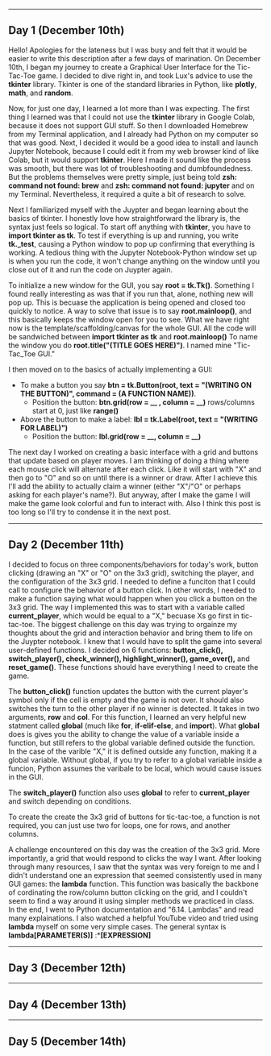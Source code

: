 
---
Day 1 (December 10th) 
---
  Hello! Apologies for the lateness but I was busy and felt that it would be easier to write this description after a few days of marination. On December 10th, I began my journey to create a Graphical User Interface for the Tic-Tac-Toe game. I decided to dive right in, and took Lux's advice to use the **tkinter** library. Tkinter is one of the standard libraries in Python, like **plotly**, **math**, and **random**. 

  Now, for just one day, I learned a lot more than I was expecting. The first thing I learned was that I could not use the **tkinter** library in Google Colab, because it does not support GUI stuff. So then I downloaded Homebrew from my Terminal application, and I already had Python on my computer so that was good. Next, I decided it would be a good idea to install and launch Jupyter Notebook, because I could edit it from my web browser kind of like Colab, but it would support **tkinter**. Here I made it sound like the process was smooth, but there was lot of troubleshooting and dumbfoundedness. But the problems themselves were pretty simple, just being told **zsh: command not found: brew** and **zsh: command not found: jupyter** and on my Terminal. Nevertheless, it required a quite a bit of research to solve.   
  
  Next I familiarized myself with the Juypter and began learning about the basics of tkinter. I honestly love how straightforward the library is, the syntax just feels so logical. To start off anything with **tkinter**, you have to **import tkinter as tk**. To test if everything is up and running, you write **tk._test**, causing a Python window to pop up confirming that everything is working. A tedious thing with the Jupyter Notebook-Python window set up is when you run the code, it won't change anything on the window until you close out of it and run the code on Juypter again.  
  
  To initialize a new window for the GUI, you say **root = tk.Tk()**. Something I found really interesting as was that if you run that, alone, nothing new will pop up. This is becuase the application is being opened and closed too quickly to notice. A way to solve that issue is to say **root.mainloop()**, and this basically keeps the window open for you to see. What we have right now is the template/scaffolding/canvas for the whole GUI. All the code will be sandwiched between **import tkinter as tk** and **root.mainloop()** To name the window you do **root.title("(TITLE GOES HERE)")**. I named mine "Tic-Tac_Toe GUI."
  
  I then moved on to the basics of actually implementing a GUI: 
  - To make a button you say **btn = tk.Button(root, text = "(WRITING ON THE BUTTON)", command = (A FUNCTION NAME))**.
      - Position the button: **btn.grid(row = __ , column = __)** rows/columns start at 0, just like **range()**
  - Above the button to make a label: **lbl = tk.Label(root, text = "(WRITING FOR LABEL)")**
      - Position the button: **lbl.grid(row = __, column = __)**

The next day I worked on creating a basic interface with a grid and buttons that update based on player moves. I am thinking of doing a thing where each mouse click will alternate after each click. Like it will start with "X" and then go to "O" and so on until there is a winner or draw. After I achieve this I'll add the ability to actually claim a winner (either "X"/"O" or perhaps asking for each player's name?). But anyway, after I make the game I will make the game look colorful and fun to interact with. Also I think this post is too long so I'll try to condense it in the next post. 

---
Day 2 (December 11th)
---
  I decided to focus on three components/behaviors for today's work, button clicking (drawing an "X" or "O" on the 3x3 grid), switching the player, and the configuration of the 3x3 grid. 
I needed to define a funciton that I could call to configure the behavior of a button click. In other words, I needed to make a function saying what would happen when you click a button on the 3x3 grid. The way I implemented this was to start with a variable called **current_player**, which would be equal to a "X," becuase Xs go first in tic-tac-toe. The biggest challenge on this day was trying to orgainze my thoughts about the grid and interaction behavior and bring them to life on the Juypter notebook. I knew that I would have to split the game into several user-defined functions. I decided on 6 functions: **button_click(), switch_player(), check_winner(), highlight_winner(), game_over(),** and **reset_game()**. These functions should have everything I need to create the game. 

  The **button_click()** function updates the button with the current player's symbol only if the cell is empty and the game is not over. It should also switches the turn to the other player if no winner is detected. It takes in two arguments, **row** and **col**.
For this function, I learned an very helpful new statment called **global** (much like **for**, **if-elif-else**, and **import**). What **global** does is gives you the ability to change the value of a variable inside a function, but still refers to the global variable defined outside the function. In the case of the varible "X," it is defined outside any function, making it a global variable. Without global, if you try to refer to a global variable inside a funcion, Python assumes the varibale to be local, which would cause issues in the GUI.

  The **switch_player()** function also uses **global** to refer to **current_player** and switch depending on conditions. 

  To create the create the 3x3 grid of buttons for tic-tac-toe, a function is not required, you can just use two for loops, one for rows, and another columns.

  A challenge encountered on this day was the creation of the 3x3 grid. More importantly, a grid that would respond to clicks the way I want. After looking through many resources, I saw that the syntax was very foreign to me and I didn't understand one an expression that seemed consistently used in many GUI games: the **lambda** function. This function was basically the backbone of cordinating the row/column button clicking on the grid, and I couldn't seem to find a way around it using simpler methods we practiced in class. In the end, I went to Python documentation and "6.14. Lambdas" and read many explainations. I also watched a helpful YouTube video and tried using **lambda** myself on some very simple cases. The general syntax is **lambda[PARAMETER(S)]** :***[EXPRESSION]**



---
Day 3 (December 12th)
---


---
Day 4 (December 13th)
---


---
Day 5 (December 14th)
---
